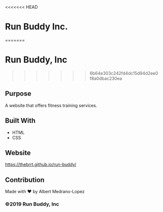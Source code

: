 <<<<<<< HEAD
# Run Buddy Inc.
=======
# Run Buddy, Inc
>>>>>>> 6b64e303c242fd4dc15d94d2ee0f8a0dbac230ea

## Purpose
A website that offers fitness training services.

## Built With
* HTML
* CSS

## Website
https://thebrrt.github.io/run-buddy/

## Contribution
Made with ❤️ by Albert Medrano-Lopez

### ©️2019 Run Buddy, Inc